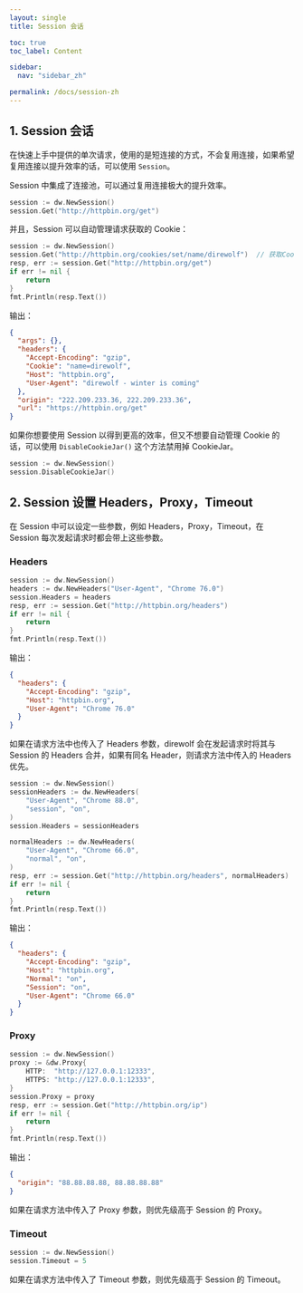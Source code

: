```yaml
---
layout: single
title: Session 会话

toc: true
toc_label: Content

sidebar:
  nav: "sidebar_zh"

permalink: /docs/session-zh
---
```


## 1. Session 会话

在快速上手中提供的单次请求，使用的是短连接的方式，不会复用连接，如果希望复用连接以提升效率的话，可以使用 `Session`。

Session 中集成了连接池，可以通过复用连接极大的提升效率。

```go
session := dw.NewSession()
session.Get("http://httpbin.org/get")
```

并且，Session 可以自动管理请求获取的 Cookie：

```go
session := dw.NewSession()
session.Get("http://httpbin.org/cookies/set/name/direwolf")  // 获取Cookie
resp, err := session.Get("http://httpbin.org/get")
if err != nil {
    return
}
fmt.Println(resp.Text())
```

输出：

```json
{
  "args": {},
  "headers": {
    "Accept-Encoding": "gzip",
    "Cookie": "name=direwolf",
    "Host": "httpbin.org",
    "User-Agent": "direwolf - winter is coming"
  },
  "origin": "222.209.233.36, 222.209.233.36",
  "url": "https://httpbin.org/get"
}
```

如果你想要使用 Session 以得到更高的效率，但又不想要自动管理 Cookie 的话，可以使用 `DisableCookieJar()` 这个方法禁用掉 CookieJar。

```go
session := dw.NewSession()
session.DisableCookieJar()
```

## 2. Session 设置 Headers，Proxy，Timeout

在 Session 中可以设定一些参数，例如 Headers，Proxy，Timeout，在 Session 每次发起请求时都会带上这些参数。

### Headers

```go
session := dw.NewSession()
headers := dw.NewHeaders("User-Agent", "Chrome 76.0")
session.Headers = headers
resp, err := session.Get("http://httpbin.org/headers")
if err != nil {
    return
}
fmt.Println(resp.Text())
```

输出：

```json
{
  "headers": {
    "Accept-Encoding": "gzip",
    "Host": "httpbin.org",
    "User-Agent": "Chrome 76.0"
  }
}
```

如果在请求方法中也传入了 Headers 参数，direwolf 会在发起请求时将其与 Session 的 Headers 合并，如果有同名 Header，则请求方法中传入的 Headers 优先。

```go
session := dw.NewSession()
sessionHeaders := dw.NewHeaders(
    "User-Agent", "Chrome 88.0",
    "session", "on",
)
session.Headers = sessionHeaders

normalHeaders := dw.NewHeaders(
    "User-Agent", "Chrome 66.0",
    "normal", "on",
)
resp, err := session.Get("http://httpbin.org/headers", normalHeaders)
if err != nil {
    return
}
fmt.Println(resp.Text())
```

输出：

```json
{
  "headers": {
    "Accept-Encoding": "gzip",
    "Host": "httpbin.org",
    "Normal": "on",
    "Session": "on",
    "User-Agent": "Chrome 66.0"
  }
}
```

### Proxy

```go
session := dw.NewSession()
proxy := &dw.Proxy{
    HTTP:  "http://127.0.0.1:12333",
    HTTPS: "http://127.0.0.1:12333",
}
session.Proxy = proxy
resp, err := session.Get("http://httpbin.org/ip")
if err != nil {
    return
}
fmt.Println(resp.Text())
```

输出：

```json
{
  "origin": "88.88.88.88, 88.88.88.88"
}
```

如果在请求方法中传入了 Proxy 参数，则优先级高于 Session 的 Proxy。

### Timeout

```go
session := dw.NewSession()
session.Timeout = 5
```

如果在请求方法中传入了 Timeout 参数，则优先级高于 Session 的 Timeout。